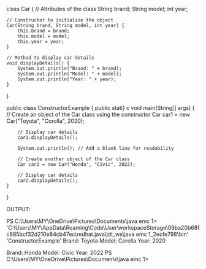 
class Car {
    // Attributes of the class
    String brand;
    String model;
    int year;

    // Constructor to initialize the object
    Car(String brand, String model, int year) {
        this.brand = brand;
        this.model = model;
        this.year = year;
    }

    // Method to display car details
    void displayDetails() {
        System.out.println("Brand: " + brand);
        System.out.println("Model: " + model);
        System.out.println("Year: " + year);
    }
}

public class ConstructorExample {
    public stati}
c void main(String[] args) {
        // Create an object of the Car class using the constructor
        Car car1 = new Car("Toyota", "Corolla", 2020);

        // Display car details
        car1.displayDetails();

        System.out.println(); // Add a blank line for readability

        // Create another object of the Car class
        Car car2 = new Car("Honda", "Civic", 2022);

        // Display car details
        car2.displayDetails();
    }
}


OUTPUT:


PS C:\Users\MY\OneDrive\Pictures\Documents\java emc 1> 'C:\Users\MY\AppData\Roaming\Code\User\workspaceStorage\09ba20b68fc885bcf32d210e84cb47ec\redhat.java\jdt_ws\java emc 1_2ecfe798\bin' 'ConstructorExample' 
Brand: Toyota
Model: Corolla
Year: 2020

Brand: Honda
Model: Civic
Year: 2022
PS C:\Users\MY\OneDrive\Pictures\Documents\java emc 1> 
